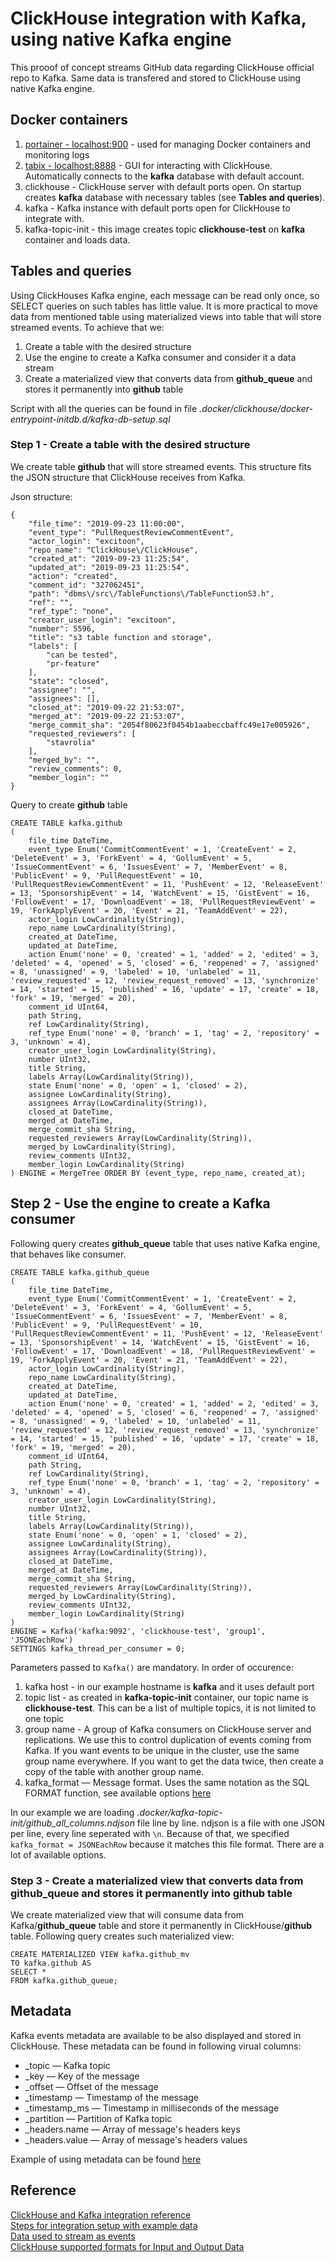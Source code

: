 # ClickHouse integration with Kafka, using native Kafka engine

This prooof of concept streams GitHub data regarding ClickHouse official repo to Kafka. Same data is transfered and stored to ClickHouse using native Kafka engine.

## Docker containers

1. [portainer - localhost:900](http://localhost:900) - used for managing Docker containers and monitoring logs
2. [tabix - localhost:8888](http://localhost:8888) - GUI for interacting with ClickHouse. Automatically connects to the **kafka** database with default account.
3. clickhouse - ClickHouse server with default ports open. On startup creates **kafka** database with necessary tables (see **Tables and queries**).
4. kafka - Kafka instance with default ports open for ClickHouse to integrate with. 
5. kafka-topic-init - this image creates topic **clickhouse-test** on **kafka** container and loads data.

## Tables and queries

Using ClickHouses Kafka engine, each message can be read only once, so SELECT queries on such tables has little value. It is more practical to move data from mentioned table using materialized views into table that will store streamed events. To achieve that we:

1. Create a table with the desired structure
2. Use the engine to create a Kafka consumer and consider it a data stream
3. Create a materialized view that converts data from **github_queue** and stores it permanently into **github** table

Script with all the queries can be found in file *.docker/clickhouse/docker-entrypoint-initdb.d/kafka-db-setup.sql*

### Step 1 - Create a table with the desired structure

We create table **github** that will store streamed events. This structure fits the JSON structure that ClickHouse receives from Kafka.

Json structure:

```
{
    "file_time": "2019-09-23 11:00:00",
    "event_type": "PullRequestReviewCommentEvent",
    "actor_login": "excitoon",
    "repo_name": "ClickHouse\/ClickHouse", 
    "created_at": "2019-09-23 11:25:54",
    "updated_at": "2019-09-23 11:25:54",
    "action": "created",
    "comment_id": "327062451",
    "path": "dbms\/src\/TableFunctions\/TableFunctionS3.h",
    "ref": "",
    "ref_type": "none",
    "creator_user_login": "excitoon",
    "number": 5596,
    "title": "s3 table function and storage",
    "labels": [
        "can be tested",
        "pr-feature"
    ],
    "state": "closed",
    "assignee": "",
    "assignees": [],
    "closed_at": "2019-09-22 21:53:07",
    "merged_at": "2019-09-22 21:53:07",
    "merge_commit_sha": "2054f80623f0454b1aabeccbaffc49e17e005926",
    "requested_reviewers": [
        "stavrolia"
    ],
    "merged_by": "",
    "review_comments": 0,
    "member_login": ""
}
```

Query to create **github** table

```
CREATE TABLE kafka.github
(
    file_time DateTime,
    event_type Enum('CommitCommentEvent' = 1, 'CreateEvent' = 2, 'DeleteEvent' = 3, 'ForkEvent' = 4, 'GollumEvent' = 5, 'IssueCommentEvent' = 6, 'IssuesEvent' = 7, 'MemberEvent' = 8, 'PublicEvent' = 9, 'PullRequestEvent' = 10, 'PullRequestReviewCommentEvent' = 11, 'PushEvent' = 12, 'ReleaseEvent' = 13, 'SponsorshipEvent' = 14, 'WatchEvent' = 15, 'GistEvent' = 16, 'FollowEvent' = 17, 'DownloadEvent' = 18, 'PullRequestReviewEvent' = 19, 'ForkApplyEvent' = 20, 'Event' = 21, 'TeamAddEvent' = 22),
    actor_login LowCardinality(String),
    repo_name LowCardinality(String),
    created_at DateTime,
    updated_at DateTime,
    action Enum('none' = 0, 'created' = 1, 'added' = 2, 'edited' = 3, 'deleted' = 4, 'opened' = 5, 'closed' = 6, 'reopened' = 7, 'assigned' = 8, 'unassigned' = 9, 'labeled' = 10, 'unlabeled' = 11, 'review_requested' = 12, 'review_request_removed' = 13, 'synchronize' = 14, 'started' = 15, 'published' = 16, 'update' = 17, 'create' = 18, 'fork' = 19, 'merged' = 20),
    comment_id UInt64,
    path String,
    ref LowCardinality(String),
    ref_type Enum('none' = 0, 'branch' = 1, 'tag' = 2, 'repository' = 3, 'unknown' = 4),
    creator_user_login LowCardinality(String),
    number UInt32,
    title String,
    labels Array(LowCardinality(String)),
    state Enum('none' = 0, 'open' = 1, 'closed' = 2),
    assignee LowCardinality(String),
    assignees Array(LowCardinality(String)),
    closed_at DateTime,
    merged_at DateTime,
    merge_commit_sha String,
    requested_reviewers Array(LowCardinality(String)),
    merged_by LowCardinality(String),
    review_comments UInt32,
    member_login LowCardinality(String)
) ENGINE = MergeTree ORDER BY (event_type, repo_name, created_at);
```

## Step 2 - Use the engine to create a Kafka consumer

Following query creates **github_queue** table that uses native Kafka engine, that behaves like consumer.

```
CREATE TABLE kafka.github_queue
(
    file_time DateTime,
    event_type Enum('CommitCommentEvent' = 1, 'CreateEvent' = 2, 'DeleteEvent' = 3, 'ForkEvent' = 4, 'GollumEvent' = 5, 'IssueCommentEvent' = 6, 'IssuesEvent' = 7, 'MemberEvent' = 8, 'PublicEvent' = 9, 'PullRequestEvent' = 10, 'PullRequestReviewCommentEvent' = 11, 'PushEvent' = 12, 'ReleaseEvent' = 13, 'SponsorshipEvent' = 14, 'WatchEvent' = 15, 'GistEvent' = 16, 'FollowEvent' = 17, 'DownloadEvent' = 18, 'PullRequestReviewEvent' = 19, 'ForkApplyEvent' = 20, 'Event' = 21, 'TeamAddEvent' = 22),
    actor_login LowCardinality(String),
    repo_name LowCardinality(String),
    created_at DateTime,
    updated_at DateTime,
    action Enum('none' = 0, 'created' = 1, 'added' = 2, 'edited' = 3, 'deleted' = 4, 'opened' = 5, 'closed' = 6, 'reopened' = 7, 'assigned' = 8, 'unassigned' = 9, 'labeled' = 10, 'unlabeled' = 11, 'review_requested' = 12, 'review_request_removed' = 13, 'synchronize' = 14, 'started' = 15, 'published' = 16, 'update' = 17, 'create' = 18, 'fork' = 19, 'merged' = 20),
    comment_id UInt64,
    path String,
    ref LowCardinality(String),
    ref_type Enum('none' = 0, 'branch' = 1, 'tag' = 2, 'repository' = 3, 'unknown' = 4),
    creator_user_login LowCardinality(String),
    number UInt32,
    title String,
    labels Array(LowCardinality(String)),
    state Enum('none' = 0, 'open' = 1, 'closed' = 2),
    assignee LowCardinality(String),
    assignees Array(LowCardinality(String)),
    closed_at DateTime,
    merged_at DateTime,
    merge_commit_sha String,
    requested_reviewers Array(LowCardinality(String)),
    merged_by LowCardinality(String),
    review_comments UInt32,
    member_login LowCardinality(String)
)
ENGINE = Kafka('kafka:9092', 'clickhouse-test', 'group1', 'JSONEachRow')
SETTINGS kafka_thread_per_consumer = 0;
```

Parameters passed to `Kafka()` are mandatory. In order of occurence:
1. kafka host - in our example hostname is **kafka** and it uses default port
2. topic list - as created in **kafka-topic-init** container, our topic name is **clickhouse-test**. This can be a list of multiple topics, it is not limited to one topic
3. group name - A group of Kafka consumers on ClickHouse server and replications. We use this to control duplication of events coming from Kafka. If you want events to be unique in the cluster, use the same group name everywhere. If you want to get the data twice, then create a copy of the table with another group name.
4. kafka_format — Message format. Uses the same notation as the SQL FORMAT function, see available options [here](https://clickhouse.com/docs/en/interfaces/formats#jsoneachrow)

In our example we are loading *.docker/kafka-topic-init/github_all_columns.ndjson* file line by line. ndjson is a file with one JSON per line, every line seperated with `\n`. Because of that, we specified `kafka_format = JSONEachRow` because it matches this file format. There are a lot of available options.

### Step 3 - Create a materialized view that converts data from **github_queue** and stores it permanently into **github** table

We create materialized view that will consume data from Kafka/**github_queue** table and store it permanently in ClickHouse/**github** table. Following query creates such materialized view:

```
CREATE MATERIALIZED VIEW kafka.github_mv
TO kafka.github AS
SELECT *
FROM kafka.github_queue;
```

## Metadata

Kafka events metadata are available to be also displayed and stored in ClickHouse. These metadata can be found in following virual columns:

- _topic — Kafka topic
- _key — Key of the message
- _offset — Offset of the message
- _timestamp — Timestamp of the message
- _timestamp_ms — Timestamp in milliseconds of the message
- _partition — Partition of Kafka topic
- _headers.name — Array of message's headers keys
- _headers.value — Array of message's headers values

Example of using metadata can be found [here](https://clickhouse.com/docs/en/integrations/kafka#adding-kafka-metadata)

## Reference

[ClickHouse and Kafka integration reference](https://clickhouse.com/docs/en/engines/table-engines/integrations/kafka)  
[Steps for integration setup with example data](https://clickhouse.com/docs/en/integrations/kafka#using-the-kafka-table-engine)  
[Data used to stream as events](https://clickhouse.com/docs/en/integrations/data-ingestion/kafka/code/producer#large-datasets)  
[ClickHouse supported formats for Input and Output Data](https://clickhouse.com/docs/en/interfaces/formats#jsoneachrow)